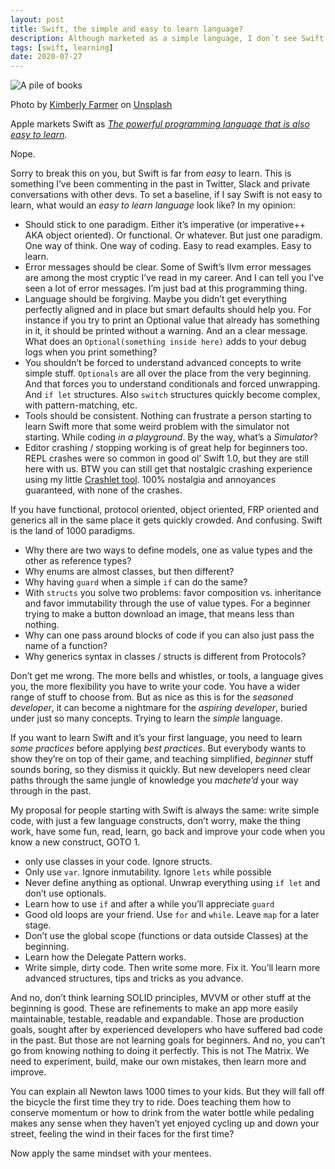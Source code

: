 ```yaml
---
layout: post
title: Swift, the simple and easy to learn language?
description: Although marketed as a simple language, I don´t see Swift as beginner-friendly as they imply...
tags: [swift, learning]
date: 2020-07-27
---
```


![A pile of books](/img/kimberly-farmer-books.jpg)

Photo by [Kimberly Farmer](https://unsplash.com/@kimberlyfarmer?utm_source=unsplash&amp;utm_medium=referral&amp;utm_content=creditCopyText) on [Unsplash](https://unsplash.com/s/photos/learn?utm_source=unsplash&amp;utm_medium=referral&amp;utm_content=creditCopyText)


Apple markets Swift as _[The powerful programming language that is also easy to learn](https://developer.apple.com/swift/)._

Nope.

Sorry to break this on you, but Swift is far from  _easy_ to learn. This is something I’ve been commenting in the past in Twitter, Slack and private conversations with other devs. To set a baseline, if I say Swift is not easy to learn, what would an _easy to learn language_ look like? In my opinion:

- Should stick to one paradigm. Either it’s imperative (or imperative++ AKA object oriented). Or functional. Or whatever. But just one paradigm. One way of think. One way of coding. Easy to read examples. Easy to learn.
- Error messages should be clear. Some of Swift’s llvm error messages are among the most cryptic I’ve read in my career. And I can tell you I’ve seen a lot of error messages. I’m just bad at this programming thing. 
- Language should be forgiving. Maybe you didn’t get everything perfectly aligned and in place but smart defaults should help you. For instance if you try to print an Optional value that already has something in it, it should be printed without a warning. And an a clear message. What does an `Optional(something inside here)` adds to your debug logs when you print something?
- You shouldn’t be forced to understand advanced concepts to write simple stuff. `Optionals` are all over the place from the very beginning. And that forces you to understand conditionals and forced unwrapping. And `if let` structures. Also `switch` structures quickly become complex, with pattern-matching, etc.
- Tools should be consistent. Nothing can frustrate a person starting to learn Swift more that some weird problem with the simulator not starting. While coding _in a playground_. By the way, what’s a _Simulator_? 
- Editor crashing / stopping working is of great help for beginners too. REPL crashes were so common in good ol’ Swift 1.0, but they are still here with us. BTW you can still get  that nostalgic crashing experience using my little [Crashlet tool](https://github.com/dfreniche/crashlet). 100% nostalgia and annoyances guaranteed, with none of the crashes. 

If you have functional, protocol oriented, object oriented, FRP oriented and generics all in the same place it gets quickly crowded. And confusing. Swift is the land of 1000 paradigms.

- Why there are two ways to define models, one as value types and the other as reference types?
- Why enums are almost classes, but then different?
- Why having `guard` when a simple `if` can do the same?
- With `structs` you solve two problems: favor composition vs. inheritance and favor immutability through the use of value types. For a beginner trying to make a button download an image, that means less than nothing.
- Why can one pass around blocks of code if you can also just pass the name of a function?
- Why generics syntax in classes / structs is different from Protocols?

Don’t get me wrong. The more bells and whistles, or tools, a language gives you, the more flexibility you have to write your code. You have a wider range of stuff to choose from. But as nice as this is for the _seasoned developer_, it can become a nightmare for the _aspiring developer_, buried under just so many concepts. Trying to learn the _simple_ language.


If you want to learn Swift and it’s your first language, you need to learn _some practices_ before applying _best practices_. But everybody wants to show they’re on top of their game, and teaching simplified, _beginner_ stuff sounds boring, so they dismiss it quickly. But new developers need clear paths through the same jungle of knowledge you _machete’d_ your way through in the past.

My proposal for people starting with Swift is always the same: write simple code, with just a few language constructs, don’t worry, make the thing work, have some fun, read, learn, go back and improve your code when you know a new construct, GOTO 1.

- only use classes in your code. Ignore structs.
- Only use `var`. Ignore inmutability. Ignore `lets` while possible
- Never define anything as optional. Unwrap everything using `if let` and don’t use optionals.
- Learn how to use `if` and after a while you’ll appreciate `guard`
- Good old loops are your friend. Use `for` and `while`. Leave `map` for a later stage.
- Don’t use the global scope (functions or data outside Classes) at the beginning.
- Learn how the Delegate Pattern works.
- Write simple, dirty code. Then write some more. Fix it. You’ll learn more advanced structures, tips and tricks as you advance.

And no, don’t think learning SOLID principles, MVVM or other stuff at the beginning is good. These are refinements to make an app more easily maintainable, testable, readable and expandable. Those are production goals, sought after by experienced developers who have suffered bad code in the past. But those are not learning goals for beginners. And no, you can’t go from knowing nothing to doing it perfectly. This is not The Matrix. We need to experiment, build, make our own mistakes, then learn more and improve.

You can explain all Newton laws 1000 times to your kids. But they will fall off the bicycle the first time they try to ride. Does teaching them how to conserve momentum or how to drink from the water bottle while pedaling makes any sense when they haven’t yet enjoyed cycling up and down your street, feeling the wind in their faces for the first time?

Now apply the same mindset with your mentees.  